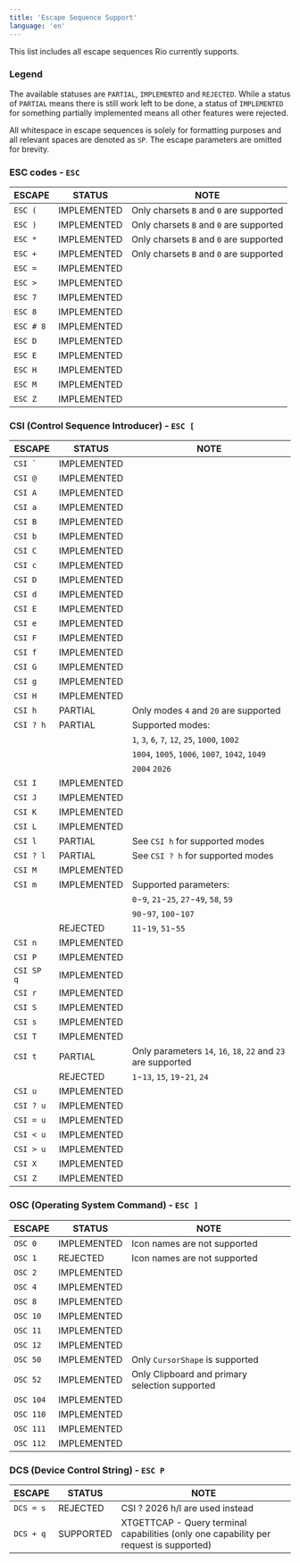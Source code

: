 ```yaml
---
title: 'Escape Sequence Support'
language: 'en'
---
```


This list includes all escape sequences Rio currently supports.

### Legend

The available statuses are `PARTIAL`, `IMPLEMENTED` and `REJECTED`. While a
status of `PARTIAL` means there is still work left to be done, a status of
`IMPLEMENTED` for something partially implemented means all other features were
rejected.

All whitespace in escape sequences is solely for formatting purposes and all
relevant spaces are denoted as `SP`. The escape parameters are omitted for
brevity.

### ESC codes - `ESC`

| ESCAPE    | STATUS      | NOTE                                    |
| --------- | ----------- | --------------------------------------- |
| `ESC (`   | IMPLEMENTED | Only charsets `B` and `0` are supported |
| `ESC )`   | IMPLEMENTED | Only charsets `B` and `0` are supported |
| `ESC *`   | IMPLEMENTED | Only charsets `B` and `0` are supported |
| `ESC +`   | IMPLEMENTED | Only charsets `B` and `0` are supported |
| `ESC =`   | IMPLEMENTED |                                         |
| `ESC >`   | IMPLEMENTED |                                         |
| `ESC 7`   | IMPLEMENTED |                                         |
| `ESC 8`   | IMPLEMENTED |                                         |
| `ESC # 8` | IMPLEMENTED |                                         |
| `ESC D`   | IMPLEMENTED |                                         |
| `ESC E`   | IMPLEMENTED |                                         |
| `ESC H`   | IMPLEMENTED |                                         |
| `ESC M`   | IMPLEMENTED |                                         |
| `ESC Z`   | IMPLEMENTED |                                         |

### CSI (Control Sequence Introducer) - `ESC [`

| ESCAPE     | STATUS      | NOTE                                           |
| ---------- | ----------- | ---------------------------------------------- |
| ``CSI ` `` | IMPLEMENTED |                                                |
| `CSI @`    | IMPLEMENTED |                                                |
| `CSI A`    | IMPLEMENTED |                                                |
| `CSI a`    | IMPLEMENTED |                                                |
| `CSI B`    | IMPLEMENTED |                                                |
| `CSI b`    | IMPLEMENTED |                                                |
| `CSI C`    | IMPLEMENTED |                                                |
| `CSI c`    | IMPLEMENTED |                                                |
| `CSI D`    | IMPLEMENTED |                                                |
| `CSI d`    | IMPLEMENTED |                                                |
| `CSI E`    | IMPLEMENTED |                                                |
| `CSI e`    | IMPLEMENTED |                                                |
| `CSI F`    | IMPLEMENTED |                                                |
| `CSI f`    | IMPLEMENTED |                                                |
| `CSI G`    | IMPLEMENTED |                                                |
| `CSI g`    | IMPLEMENTED |                                                |
| `CSI H`    | IMPLEMENTED |                                                |
| `CSI h`    | PARTIAL     | Only modes `4` and `20` are supported          |
| `CSI ? h`  | PARTIAL     | Supported modes:                               |
|            |             | `1`, `3`, `6`, `7`, `12`, `25`, `1000`, `1002` |
|            |             | `1004`, `1005`, `1006`, `1007`, `1042`, `1049` |
|            |             | `2004` `2026`                                  |
| `CSI I`    | IMPLEMENTED |                                                |
| `CSI J`    | IMPLEMENTED |                                                |
| `CSI K`    | IMPLEMENTED |                                                |
| `CSI L`    | IMPLEMENTED |                                                |
| `CSI l`    | PARTIAL     | See `CSI h` for supported modes                |
| `CSI ? l`  | PARTIAL     | See `CSI ? h` for supported modes              |
| `CSI M`    | IMPLEMENTED |                                                |
| `CSI m`    | IMPLEMENTED | Supported parameters:                          |
|            |             | `0`-`9`, `21`-`25`, `27`-`49`, `58`, `59`      |
|            |             | `90`-`97`, `100`-`107`                         |
|            | REJECTED    | `11`-`19`, `51`-`55`                           |
| `CSI n`    | IMPLEMENTED |                                                |
| `CSI P`    | IMPLEMENTED |                                                |
| `CSI SP q` | IMPLEMENTED |                                                |
| `CSI r`    | IMPLEMENTED |                                                |
| `CSI S`    | IMPLEMENTED |                                                |
| `CSI s`    | IMPLEMENTED |                                                |
| `CSI T`    | IMPLEMENTED |                                                |
| `CSI t`    | PARTIAL     | Only parameters `14`, `16`, `18`, `22` and `23` are supported    |
|            | REJECTED    | `1`-`13`, `15`, `19`-`21`, `24`                |
| `CSI u`    | IMPLEMENTED |                                                |
| `CSI ? u`  | IMPLEMENTED |                                                |
| `CSI = u`  | IMPLEMENTED |                                                |
| `CSI < u`  | IMPLEMENTED |                                                |
| `CSI > u`  | IMPLEMENTED |                                                |
| `CSI X`    | IMPLEMENTED |                                                |
| `CSI Z`    | IMPLEMENTED |                                                |

### OSC (Operating System Command) - `ESC ]`

| ESCAPE    | STATUS      | NOTE                                           |
| --------- | ----------- | ---------------------------------------------- |
| `OSC 0`   | IMPLEMENTED | Icon names are not supported                   |
| `OSC 1`   | REJECTED    | Icon names are not supported                   |
| `OSC 2`   | IMPLEMENTED |                                                |
| `OSC 4`   | IMPLEMENTED |                                                |
| `OSC 8`   | IMPLEMENTED |                                                |
| `OSC 10`  | IMPLEMENTED |                                                |
| `OSC 11`  | IMPLEMENTED |                                                |
| `OSC 12`  | IMPLEMENTED |                                                |
| `OSC 50`  | IMPLEMENTED | Only `CursorShape` is supported                |
| `OSC 52`  | IMPLEMENTED | Only Clipboard and primary selection supported |
| `OSC 104` | IMPLEMENTED |                                                |
| `OSC 110` | IMPLEMENTED |                                                |
| `OSC 111` | IMPLEMENTED |                                                |
| `OSC 112` | IMPLEMENTED |                                                |

### DCS (Device Control String) - `ESC P`

| ESCAPE    | STATUS   | NOTE                            |
| --------- | -------- | ------------------------------- |
| `DCS = s` | REJECTED | CSI ? 2026 h/l are used instead |
| `DCS + q` | SUPPORTED | XTGETTCAP - Query terminal capabilities (only one capability per request is supported) |
